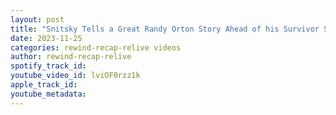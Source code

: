 ```yaml
---
layout: post
title: "Snitsky Tells a Great Randy Orton Story Ahead of his Survivor Series Return #shorts"
date: 2023-11-25
categories: rewind-recap-relive videos
author: rewind-recap-relive
spotify_track_id: 
youtube_video_id: lviOF0rzz1k
apple_track_id: 
youtube_metadata: 
---
```

